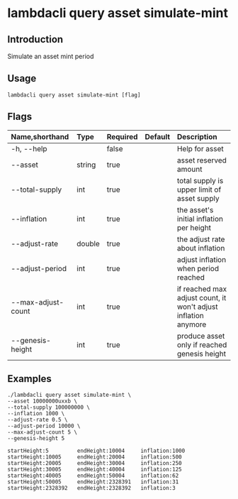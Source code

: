 # lambdacli query asset simulate-mint

## Introduction

Simulate an asset mint period

## Usage

```
lambdacli query asset simulate-mint [flag]
```

## Flags

| Name,shorthand  | Type    | Required  | Default  | Description                                             |
| :-------------- | :------ | :-------- | :------- | :------------------------------------------------------ |
| -h, --help      |         |  false    |          |  Help for asset                                         |
| --asset         | string  |  true     |          | asset reserved amount                                   |
| --total-supply  | int     |  true     |          | total supply is upper limit of asset supply             |
| --inflation     | int     |  true     |          | the asset's initial inflation per height                |
| --adjust-rate   | double  |  true     |          | the adjust rate about inflation                         |
| --adjust-period | int     |  true     |          | adjust inflation when period reached                    |
| --max-adjust-count | int  |  true     |          | if reached max adjust count, it won't adjust inflation anymore |
| --genesis-height| int     |  true     |          | produce asset only if reached genesis height            |


## Examples

```
./lambdacli query asset simulate-mint \
--asset 10000000uxxb \
--total-supply 100000000 \
--inflation 1000 \
--adjust-rate 0.5 \
--adjust-period 10000 \
--max-adjust-count 5 \
--genesis-height 5

startHeight:5         endHeight:10004     inflation:1000
startHeight:10005     endHeight:20004     inflation:500
startHeight:20005     endHeight:30004     inflation:250
startHeight:30005     endHeight:40004     inflation:125
startHeight:40005     endHeight:50004     inflation:62
startHeight:50005     endHeight:2328391   inflation:31
startHeight:2328392   endHeight:2328392   inflation:3

```


